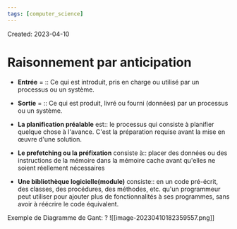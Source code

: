 ```yaml
---
tags: [computer_science] 
---
```

Created: 2023-04-10

# Raisonnement par anticipation
- **Entrée** = :: Ce qui est introduit, pris en charge ou utilisé par un processus ou un système.
<!--SR:!2024-03-02,186,226-->
- **Sortie** = :: Ce qui est produit, livré ou fourni (données) par un processus ou un système.
<!--SR:!2023-11-27,132,226-->

- **La planification préalable** est:: le processus qui consiste à planifier quelque chose à l'avance. C'est la préparation requise avant la mise en œuvre d'une solution.
<!--SR:!2023-10-07,99,226-->
- **Le prefetching ou la préfixation** consiste à:: placer des données ou des instructions de la mémoire dans la mémoire cache avant qu'elles ne soient réellement nécessaires
<!--SR:!2023-10-23,110,230-->
- **Une bibliothèque logicielle(module)** consiste:: en un code pré-écrit, des classes, des procédures, des méthodes, etc. qu'un programmeur peut utiliser pour ajouter plus de fonctionnalités à ses programmes, sans avoir à réécrire le code équivalent.
<!--SR:!2023-12-21,144,230-->

Exemple de Diagramme de Gant:
?
![[image-20230410182359557.png]]
<!--SR:!2023-12-01,142,250-->

